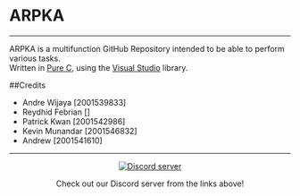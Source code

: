 # ARPKA
---
ARPKA is a multifunction GitHub Repository intended to be able to perform various tasks.
<br>Written in [Pure C](https://en.wikipedia.org/wiki/C_(programming_language)), using the [Visual Studio](https://en.wikipedia.org/wiki/Microsoft_Visual_Studio) library.

##Credits

- Andre Wijaya [2001539833]
- Reydhid Febrian []
- Patrick Kwan [2001542986]
- Kevin Munandar [2001546832]
- Andrew [2001541610]

---

<p align="center">
  <a href="https://discord.gg/KmBJ2g2"><img src="https://discordapp.com/api/guilds/171259809549647873/widget.png?style=banner2" alt="Discord server"></a>
</p>
<p align="center">
Check out our Discord server from the links above!
</p>
